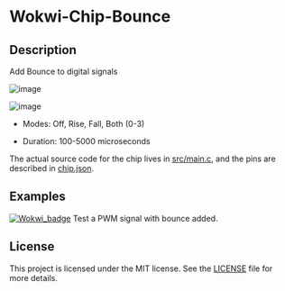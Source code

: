 # Wokwi-Chip-Bounce
## Description

Add Bounce to digital signals

![image](https://user-images.githubusercontent.com/63488701/214121685-77287bfb-f89e-4659-bc47-1a539cc024c3.png)



![image](https://user-images.githubusercontent.com/63488701/214122079-1ff2a70b-f8e1-42f0-898e-86e880fe0507.png)

- Modes: Off, Rise, Fall, Both (0-3)

- Duration: 100-5000 microseconds

  

The actual source code for the chip lives in [src/main.c](https://github.com/Dlloydev/Wokwi-Chip-Bounce/blob/main/src/main.c), and the pins are described in [chip.json](https://github.com/Dlloydev/Wokwi-Chip-Bounce/blob/main/chip.json).

## Examples

[![Wokwi_badge](https://user-images.githubusercontent.com/63488701/212449119-a8510897-c860-4545-8c1a-794169547ba1.svg)](https://wokwi.com/projects/354227800838111233) Test a PWM signal with bounce added.

## License

This project is licensed under the MIT license. See the [LICENSE](https://github.com/Dlloydev/Wokwi-Chip-Bounce/blob/main/LICENSE) file for more details.

